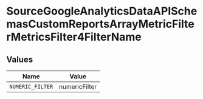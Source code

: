 # SourceGoogleAnalyticsDataAPISchemasCustomReportsArrayMetricFilterMetricsFilter4FilterName


## Values

| Name             | Value            |
| ---------------- | ---------------- |
| `NUMERIC_FILTER` | numericFilter    |